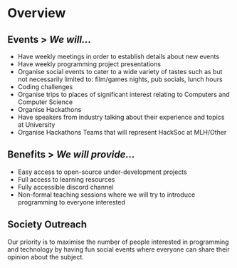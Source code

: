 # Overview

## Events > _We will..._

* Have weekly meetings in order to establish details about new events
* Have weekly programming project presentations
* Organise social events to cater to a wide variety of tastes such as but not necessarily limited to: film/games nights, pub socials, lunch hours
* Coding challenges
* Organise trips to places of significant interest relating to Computers and Computer Science
* Organise Hackathons
* Have speakers from industry talking about their experience and topics at University
* Organise Hackathons Teams that will represent HackSoc at MLH/Other

## Benefits > _We will provide..._

* Easy access to open-source under-development projects
* Full access to learning resources
* Fully accessible discord channel
* Non-formal teaching sessions where we will try to introduce programming to everyone interested

## Society Outreach


Our priority is to maximise the number of people interested in programming and technology by having fun social events where everyone can share their opinion about the subject.

